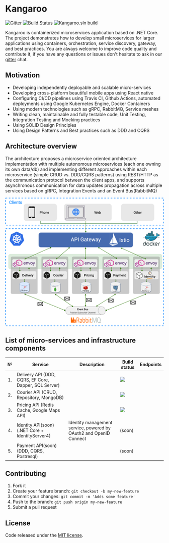 # Kangaroo
[![Gitter](https://badges.gitter.im/KangarooApp/community.svg)](https://gitter.im/KangarooApp/community?utm_source=badge&utm_medium=badge&utm_campaign=pr-badge)
[![Build Status](https://travis-ci.org/Jamaxack/Kangaroo.svg?branch=master)](https://travis-ci.org/Jamaxack/Kangaroo)
![Kangaroo.sln build](https://github.com/Jamaxack/Kangaroo/workflows/Kangaroo.sln%20build/badge.svg?branch=master)

Kangaroo is containerized microservices application based on .NET Core. The project demonstrates how to develop small microservices for larger applications using containers, orchestration, service discovery, gateway, and best practices. You are always welcome to improve code quality and contribute it, if you have any questions or issues don't hesitate to ask in our [gitter](https://gitter.im/KangarooApp/community) chat.

## Motivation

- Developing independently deployable and scalable micro-services
- Developing cross-platform beautiful mobile apps using React native
- Configuring CI/CD pipelines using Travis CI, Github Actions, automated deployments using Google Kubernetes Engine, Docker Containers
- Using modern technologies such as gRPC, RabbitMQ, Service meshes
- Writing clean, maintainable and fully testable code, Unit Testing, Integration Testing and Mocking practices
- Using SOLID Design Principles
- Using Design Patterns and Best practices such as DDD and CQRS

## Architecture overview

The architecture proposes a microservice oriented architecture implementation with multiple autonomous microservices (each one owning its own data/db) and implementing different approaches within each microservice (simple CRUD vs. DDD/CQRS patterns) using REST/HTTP as the communication protocol between the client apps, and supports asynchronous communication for data updates propagation across multiple services based on gRPC, Integration Events and an Event Bus(RabbitMQ)

<img src="art/KangarooArchitecture.png"/>

## List of micro-services and infrastructure components

<table>
   <thead>
    <th>№</th>
    <th>Service</th>
    <th>Description</th>
    <th>Build status</th>
    <th>Endpoints</th>
  </thead>
  <tbody>
    <tr>
        <td align="center">1.</td>
        <td>Delivery API (DDD, CQRS, EF Core, Dapper, SQL Server)</td>
        <td></td>
        <td>
            <a href="https://github.com/Jamaxack/Kangaroo/actions?query=workflow%3ADelivery.API">
                <img src="https://github.com/Jamaxack/Kangaroo/workflows/delivery-api/badge.svg?branch=master"> 
            </a>
        </td>
        <td></td>
    </tr>
    <tr>
        <td align="center">2.</td>
        <td>Courier API (CRUD, Repository, MongoDB)</td>
        <td></td>
        <td>
            <a href="https://github.com/Jamaxack/Kangaroo/actions?query=workflow%3ACourier.API">
                <img src="https://github.com/Jamaxack/Kangaroo/workflows/courier-api/badge.svg?branch=master">
            </a>
        </td>
        <td></td>
    </tr>
    <tr>
        <td align="center">3.</td>
        <td>Pricing API (Redis Cache, Google Maps API)</td>
        <td></td>
        <td>
            <a href="https://github.com/Jamaxack/Kangaroo/actions?query=workflow%3APricing.API">
                <img src="https://github.com/Jamaxack/Kangaroo/workflows/pricing-api/badge.svg?branch=master">
            </a>
        </td>
        <td></td>
    </tr>
    <tr>
        <td align="center">4.</td>
        <td>Identity API(soon) (.NET Core + IdentityServer4)</td>
        <td>Identity management service, powered by OAuth2 and OpenID Connect</td>
        <td>
           (soon)
        </td>
        <td></td>
    </tr>
    <tr>
        <td align="center">5.</td>
        <td>Payment API(soon) (DDD, CQRS, Postresql)</td>
        <td></td>
        <td>
           (soon)
        </td>
        <td></td>
    </tr>
  </tbody>  
</table>
 

## Contributing

1. Fork it
2. Create your feature branch: `git checkout -b my-new-feature`
3. Commit your changes: `git commit -m 'Adds some feature'`
4. Push to the branch: `git push origin my-new-feature`
5. Submit a pull request

## License

Code released under the [MIT license](https://github.com/Jamaxack/Kangaroo/blob/master/LICENSE).
